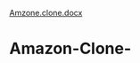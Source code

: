 [Amzone.clone.docx](https://github.com/user-attachments/files/15857237/Amzone.clone.docx)
# Amazon-Clone-
